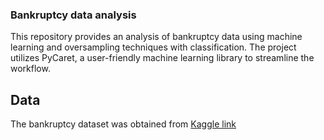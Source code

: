 ### Bankruptcy data analysis

This repository provides an analysis of bankruptcy data using machine learning and oversampling techniques with classification.
The project utilizes PyCaret, a user-friendly machine learning library to streamline the workflow.

## Data

The bankruptcy dataset was obtained from [Kaggle link](https://www.kaggle.com/datasets/fedesoriano/company-bankruptcy-prediction)
